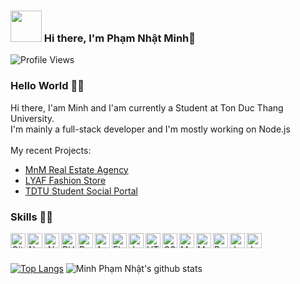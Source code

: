 ### <img src="https://i.pinimg.com/originals/00/4b/17/004b173f6e3d6843df10114e087f30a8.gif" width="50" height="50" /> Hi there, I'm <b>Phạm Nhật Minh</b>👋
![Profile Views](https://hits.seeyoufarm.com/api/count/incr/badge.svg?url=https://github.com/MinhPhamNhat/&title=Profile%20Views)


<!-- <a href="https://codesandbox.io/u/mikeeowino">
  <img align="left" alt="Mike Owino | CodeSandbox" width="20px" src="https://raw.githubusercontent.com/anuraghazra/anuraghazra/master/assets/codesandbox.svg" />
</a>
<a href="https://twitter.com/mikeeowino">
  <img align="left" alt="Mike Owino | Twitter" width="21px" src="https://raw.githubusercontent.com/anuraghazra/anuraghazra/master/assets/twitter.svg" />
</a>
<a href="https://discord.gg/VK4k3Br">
  <img align="left" alt="Mike's Discord" width="21px" src="https://raw.githubusercontent.com/anuraghazra/anuraghazra/master/assets/discord-round.svg" />
</a> -->

### Hello World 👨‍💻
Hi there, I'am Minh and I'am currently a Student at Ton Duc Thang University.
<br>
I'm mainly a full-stack developer and I'm mostly working on Node.js
<br>
<br>
My recent Projects: 
- <a href="#">MnM Real Estate Agency</a>
- <a href="#">LYAF Fashion Store</a>
- <a href="#">TDTU Student Social Portal</a>

### Skills 👨‍💻

<img align="left" alt="GitHub" title="GitHub" width="24px" src="https://cdn.jsdelivr.net/npm/simple-icons@3.2.0/icons/github.svg" />
<img align="left" alt="Node.js" title="Node.js" width="24px" src="https://cdn.jsdelivr.net/npm/simple-icons@6.2.0/icons/nodedotjs.svg" />
<img align="left" alt=".NET" title=".NET" width="24px" src="https://cdn.jsdelivr.net/npm/simple-icons@6.2.0/icons/dotnet.svg" />
<img align="left" alt="PHP" title="PHP" width="24px" src="https://cdn.jsdelivr.net/npm/simple-icons@6.2.0/icons/php.svg" />
<img align="left" alt="React" title="React" width="24px" src="https://cdn.jsdelivr.net/npm/simple-icons@3.2.0/icons/react.svg" />
<img align="left" alt="Android" title="Android" width="24px" src="https://cdn.jsdelivr.net/npm/simple-icons@3.2.0/icons/android.svg" />
<img align="left" alt="Flask" title="Flask" width="24px" src="https://cdn.jsdelivr.net/npm/simple-icons@3.2.0/icons/flask.svg" />
<img align="left" alt="JavaScript" title="JavaScript" width="24px" src="https://cdn.jsdelivr.net/npm/simple-icons@3.2.0/icons/javascript.svg" />
<img align="left" alt="HTML" title="HTML" width="24px" src="https://cdn.jsdelivr.net/npm/simple-icons@3.2.0/icons/html5.svg" />
<img align="left" alt="CSS" title="CSS" width="24px" src="https://cdn.jsdelivr.net/npm/simple-icons@3.2.0/icons/css3.svg" />
<img align="left" alt="MongoDB" title="MongoDB" width="24px" src="https://cdn.jsdelivr.net/npm/simple-icons@3.2.0/icons/mongodb.svg" />
<img align="left" alt="MySQL" title="MySQL" width="24px" src="https://cdn.jsdelivr.net/npm/simple-icons@3.2.0/icons/mysql.svg" />
<img align="left" alt="Python" title="Python" width="24px" src="https://cdn.jsdelivr.net/npm/simple-icons@3.2.0/icons/python.svg" />
<img align="left" alt="Jupyter" title="Jupyter" width="24px" src="https://cdn.jsdelivr.net/npm/simple-icons@3.2.0/icons/jupyter.svg" />
<img align="left" alt="Java" title="Java" width="24px" src="https://cdn.jsdelivr.net/npm/simple-icons@3.2.0/icons/java.svg" />
<br>
<br>

[![Top Langs](https://github-readme-stats.vercel.app/api/top-langs/?username=MinhPhamNhat&layout=compact&theme=highcontrast)](https://github.com/MinhPhamNhat/)
![Minh Phạm Nhật's github stats](https://github-readme-stats.vercel.app/api?username=MinhPhamNhat&count_private=true&show_icons=true&theme=highcontrast)

